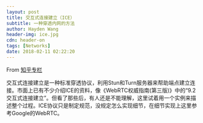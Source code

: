 ```yaml
---
layout: post
title: 交互式连接建立（ICE）
subtitle: 一种穿透内网的方法
author: Hayden Wang
header-img: ice.jpg
cdn: header-on
tags: [Networks]
date: 2018-02-11 02:22:20
---
```


From [知乎专栏](https://zhuanlan.zhihu.com/p/25087606)

交互式连接建立是一种标准穿透协议，利用Stun和Turn服务器来帮助端点建立连接。市面上已有不少介绍ICE的资料，像《WebRTC权威指南(第三版)》中的“9.2 交互式连接建立”。但看了那些后，有人还是不能理解，这里试着用一个实例来描述整个过程。ICE协议只是制定规范，没规定怎么实现细节，在细节实现上这里参考Google的WebRTC。

